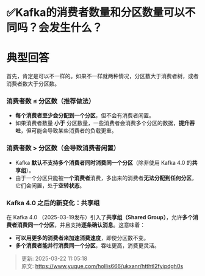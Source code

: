 # ✅Kafka的消费者数量和分区数量可以不同吗？会发生什么？

# 典型回答


首先，肯定是可以不一样的。如果不一样就两种情况，分区数大于消费者树，或者消费者数大于分区数。



### **消费者数 ≤ 分区数（推荐做法）**
+ **每个消费者至少会分配到一个分区**，但不会有消费者闲置。
+ 如果消费者数量 **小于** 分区数量，一些消费者会消费多个分区的数据，**提升吞吐**，但可能会导致某些消费者的负载更重。



### **消费者数 > 分区数（会导致消费者闲置）**
+ Kafka **默认不支持多个消费者同时消费同一个分区**（除非使用 Kafka 4.0 的**共享组**）。
+ 由于一个分区只能被**一个消费者**消费，多出来的消费者**无法分配到任何分区**，它们会闲置，处于**空转状态**。



### **Kafka 4.0 之后的新变化：共享组**


在 Kafka 4.0 （2025-03-19发布）引入了**共享组（Shared Group）**，允许**多个消费者消费同一个分区**，并且支持**逐条确认消息**。这意味着：



+ **可以用更多的消费者来加速消费速度**，即使分区数不变。
+ **多个消费者能并行消费同一个分区**，吞吐更高，消费更灵活。



> 更新: 2025-03-22 11:05:18  
> 原文: <https://www.yuque.com/hollis666/ukxanr/htthtl2fyipdgh0s>